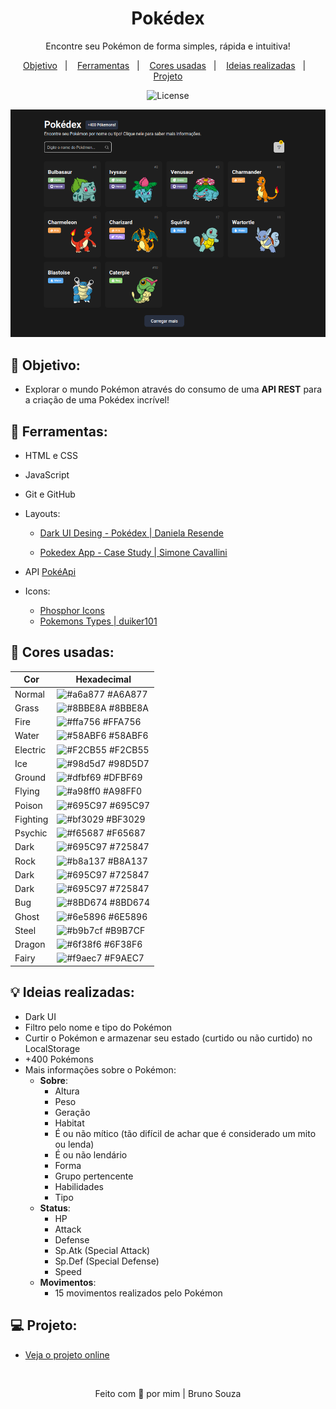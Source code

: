 <h1 align="center">
    Pokédex 
</h1>

<p align="center">
    Encontre seu Pokémon de forma simples, rápida e intuitiva! 
</p>

<p align="center">
  <a href="#objetivo">Objetivo</a>&nbsp;&nbsp;&nbsp;|&nbsp;&nbsp;&nbsp;
  <a href="#tecnologias">Ferramentas</a>&nbsp;&nbsp;&nbsp;|&nbsp;&nbsp;&nbsp;
  <a href="#cores">Cores usadas</a>&nbsp;&nbsp;&nbsp;|&nbsp;&nbsp;&nbsp;
  <a href="#ideias">Ideias realizadas</a>&nbsp;&nbsp;&nbsp;|&nbsp;&nbsp;&nbsp;
  <a href="#projeto">Projeto</a>
</p>

<p align="center">
  <img alt="License" src="https://img.shields.io/static/v1?label=license&message=MIT&color=49AA26&labelColor=000000">
</p>

<p align="center">
  <img alt="Pokédex Preview" src=".github/pokedex.png">
</p>

<h2 id="objetivo">🚀 <b>Objetivo:</b></h2>

- Explorar o mundo Pokémon através do consumo de uma **API REST** para a criação de uma Pokédex incrível!

<h2 id="tecnologias">🔧 <b>Ferramentas:</b></h2>

- HTML e CSS
- JavaScript
- Git e GitHub
- Layouts:

    - [Dark UI Desing - Pokédex | Daniela Resende](https://www.behance.net/gallery/168671299/Dark-UI-Study-Pokdex?tracking_source=search_projects%7Cpokedex)

    - [Pokedex App - Case Study | Simone Cavallini](https://www.behance.net/gallery/158115601/Pokedex-App-Case-Study?tracking_source=search_projects%7CPokedex)

- API [PokéApi](https://pokeapi.co/)

- Icons:
    - [Phosphor Icons](https://phosphoricons.com/)
    - [Pokemons Types | duiker101](https://github.com/duiker101/pokemon-type-svg-icons)

<h2 id="cores">🎨 <b>Cores usadas:</b></h2>

| Cor               | Hexadecimal                                                      |
| ----------------- | ---------------------------------------------------------------- |
| Normal            | ![#a6a877](https://via.placeholder.com/10/a6a877?text=+) #A6A877 |
| Grass             | ![#8BBE8A](https://via.placeholder.com/10/8BBE8A?text=+) #8BBE8A |
| Fire              | ![#ffa756](https://via.placeholder.com/10/ffa756?text=+) #FFA756 |
| Water             | ![#58ABF6](https://via.placeholder.com/10/58ABF6?text=+) #58ABF6 |
| Electric          | ![#F2CB55](https://via.placeholder.com/10/F2CB55?text=+) #F2CB55 |
| Ice               | ![#98d5d7](https://via.placeholder.com/10/98d5d7?text=+) #98D5D7 |
| Ground            | ![#dfbf69](https://via.placeholder.com/10/dfbf69?text=+) #DFBF69 |
| Flying            | ![#a98ff0](https://via.placeholder.com/10/a98ff0?text=+) #A98FF0 |
| Poison            | ![#695C97](https://via.placeholder.com/10/695C97?text=+) #695C97 |
| Fighting          | ![#bf3029](https://via.placeholder.com/10/bf3029?text=+) #BF3029 |
| Psychic           | ![#f65687](https://via.placeholder.com/10/f65687?text=+) #F65687 |
| Dark              | ![#695C97](https://via.placeholder.com/10/725847?text=+) #725847 |
| Rock              | ![#b8a137](https://via.placeholder.com/10/b8a137?text=+) #B8A137 |
| Dark              | ![#695C97](https://via.placeholder.com/10/725847?text=+) #725847 |
| Dark              | ![#695C97](https://via.placeholder.com/10/725847?text=+) #725847 |
| Bug               | ![#8BD674](https://via.placeholder.com/10/8BD674?text=+) #8BD674 |
| Ghost             | ![#6e5896](https://via.placeholder.com/10/6e5896?text=+) #6E5896 |
| Steel             | ![#b9b7cf](https://via.placeholder.com/10/b9b7cf?text=+) #B9B7CF |
| Dragon            | ![#6f38f6](https://via.placeholder.com/10/6f38f6?text=+) #6F38F6 |
| Fairy             | ![#f9aec7](https://via.placeholder.com/10/f9aec7?text=+) #F9AEC7 |

<h2 id="ideias">💡 <b>Ideias realizadas:</b></h2>

- Dark UI
- Filtro pelo nome e tipo do Pokémon
- Curtir o Pokémon e armazenar seu estado (curtido ou não curtido) no LocalStorage 
- &#43;400 Pokémons
- Mais informações sobre o Pokémon:
    - **Sobre**:
        - Altura
        - Peso
        - Geração
        - Habitat
        - É ou não mítico (tão difícil de achar que é considerado um mito ou lenda)
        - É ou não lendário
        - Forma
        - Grupo pertencente
        - Habilidades
        - Tipo
    - **Status**:
        - HP
        - Attack
        - Defense
        - Sp.Atk (Special Attack)
        - Sp.Def (Special Defense)
        - Speed
    - **Movimentos**:
        - 15 movimentos realizados pelo Pokémon

<h2 id="projeto">💻 <b>Projeto:</b></h2>

- [Veja o projeto online]()

<br>

<p align="center">
  Feito com 💜 por mim | Bruno Souza
</p>